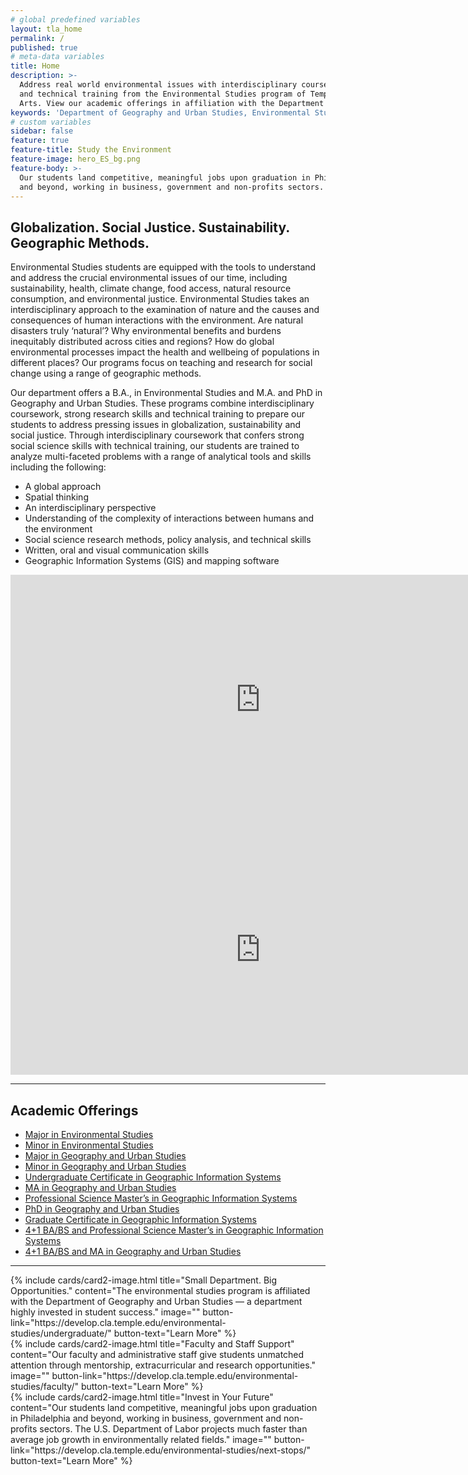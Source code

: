 ```yaml
---
# global predefined variables
layout: tla_home
permalink: /
published: true
# meta-data variables
title: Home
description: >-
  Address real world environmental issues with interdisciplinary coursework, strong research skills, 
  and technical training from the Environmental Studies program of Temple University’s College of Liberal 
  Arts. View our academic offerings in affiliation with the Department of Geography and Urban Studies.
keywords: 'Department of Geography and Urban Studies, Environmental Studies, academic offerings, Environmental Studies Program'
# custom variables
sidebar: false
feature: true
feature-title: Study the Environment
feature-image: hero_ES_bg.png
feature-body: >-
  Our students land competitive, meaningful jobs upon graduation in Philadelphia 
  and beyond, working in business, government and non-profits sectors.
---
```

## Globalization. Social Justice. Sustainability. Geographic Methods.
Environmental Studies students are equipped with the tools to understand and address the crucial environmental issues of our time, including sustainability, health, climate change, food access, natural resource consumption, and environmental justice. Environmental Studies takes an interdisciplinary approach to the examination of nature and the causes and consequences of human interactions with the environment. Are natural disasters truly ‘natural’? Why environmental benefits and burdens inequitably distributed across cities and regions? How do global environmental processes impact the health and wellbeing of populations in different places? Our programs focus on teaching and research for social change using a range of geographic methods.

Our department offers a B.A., in Environmental Studies and M.A. and PhD in Geography and Urban Studies. These programs combine interdisciplinary coursework, strong research skills and technical training to prepare our students to address pressing issues in globalization, sustainability and social justice.
Through interdisciplinary coursework that confers strong social science skills with technical training, our students are trained to analyze multi-faceted problems with a range of analytical tools and skills including the following:

- A global approach
- Spatial thinking
- An interdisciplinary perspective
- Understanding of the complexity of interactions between humans and the environment
- Social science research methods, policy analysis, and technical skills
- Written, oral and visual communication skills
- Geographic Information Systems (GIS) and mapping software
<div align="center"><iframe width="800" height="400" src="https://youtu.be/ug_TJtS618A" frameborder="0" allow="autoplay; encrypted-media" allowfullscreen></iframe></div>
<iframe width="800" height="400" src="https://www.youtube.com/embed/ug_TJtS618A" frameborder="0" allow="autoplay; encrypted-media" allowfullscreen></iframe>

___

## Academic Offerings
- [Major in Environmental Studies](http://bulletin.temple.edu/undergraduate/liberal-arts/environmental-studies/ba-environmental-studies/)
- [Minor in Environmental Studies](http://bulletin.temple.edu/undergraduate/liberal-arts/environmental-studies/ba-environmental-studies/)
- [Major in Geography and Urban Studies](http://bulletin.temple.edu/undergraduate/liberal-arts/geography-urban-studies/ba-geography-urban-studies/)
- [Minor in Geography and Urban Studies](http://bulletin.temple.edu/undergraduate/liberal-arts/geography-urban-studies/minor-geography-urban-studies/)
- [Undergraduate Certificate in Geographic Information Systems](http://bulletin.temple.edu/undergraduate/liberal-arts/geography-urban-studies/certificate-geographic-information-systems/)
- [MA in Geography and Urban Studies](http://bulletin.temple.edu/graduate/scd/cla/geography-urban-studies-ma/)
- [Professional Science Master’s in Geographic Information Systems](http://bulletin.temple.edu/graduate/scd/cla/geographic-information-systems-psm/)
- [PhD in Geography and Urban Studies](http://bulletin.temple.edu/graduate/scd/cla/geography-urban-studies-phd/)
- [Graduate Certificate in Geographic Information Systems](http://bulletin.temple.edu/graduate/scd/cla/geographic-information-systems-certificate/)
- [4+1 BA/BS and Professional Science Master’s in Geographic Information Systems](/undergraduate#accelerated-degree-offerings-4-1/)
- [4+1 BA/BS and MA in Geography and Urban Studies](/undergraduate#accelerated-degree-offerings-4-1/)

___

<div class="row row-wide">
  <div class="col m12 l4">{% include cards/card2-image.html
    title="Small Department. Big Opportunities."
    content="The environmental studies program is affiliated with the Department of Geography and Urban Studies — a department highly invested in student success."
    image=""
    button-link="https://develop.cla.temple.edu/environmental-studies/undergraduate/"
    button-text="Learn More" %}
  </div>
  <div class="row row-wide">
    <div class="col m12 l4">{% include cards/card2-image.html
      title="Faculty and Staff Support"
      content="Our faculty and administrative staff give students unmatched attention through mentorship, extracurricular and research opportunities."
      image=""
      button-link="https://develop.cla.temple.edu/environmental-studies/faculty/"
      button-text="Learn More" %}
    </div>
    <div class="row row-wide">
      <div class="col m12 l4">{% include cards/card2-image.html
        title="Invest in Your Future"
        content="Our students land competitive, meaningful jobs upon graduation in Philadelphia and beyond, working in business, government and non-profits sectors. The U.S. Department of Labor projects much faster than average job growth in environmentally related fields."
        image=""
        button-link="https://develop.cla.temple.edu/environmental-studies/next-stops/"
        button-text="Learn More" %}
      </div>
</div>
